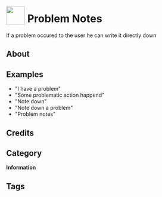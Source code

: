 # <img src="https://raw.githack.com/FortAwesome/Font-Awesome/master/svgs/solid/pen.svg" card_color="#49EB34" width="50" height="50" style="vertical-align:bottom"/> Problem Notes
If a problem occured to the user he can write it directly down

## About


## Examples
* "I have a problem"
* "Some problematic action happend"
* "Note down"
* "Note down a problem"
* "Problem notes"

## Credits


## Category
**Information**

## Tags

